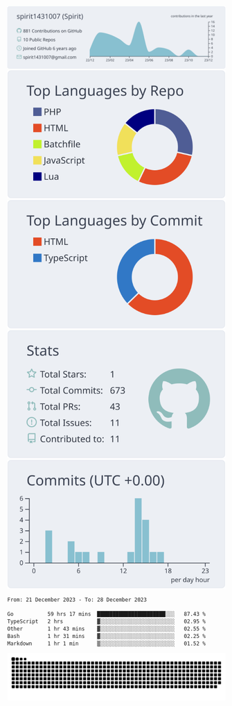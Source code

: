 [![](https://raw.githubusercontent.com/spirit1431007/spirit1431007/master/profile-summary-card-output/nord_bright/0-profile-details.svg)](https://git.io/spiritx)
[![](https://raw.githubusercontent.com/spirit1431007/spirit1431007/master/profile-summary-card-output/nord_bright/1-repos-per-language.svg)](https://git.io/spiritx) [![](https://raw.githubusercontent.com/spirit1431007/spirit1431007/master/profile-summary-card-output/nord_bright/2-most-commit-language.svg)](https://git.io/spiritx)
[![](https://raw.githubusercontent.com/spirit1431007/spirit1431007/master/profile-summary-card-output/nord_bright/3-stats.svg)](https://git.io/spiritx) [![](https://raw.githubusercontent.com/spirit1431007/spirit1431007/master/profile-summary-card-output/nord_bright/4-productive-time.svg)](https://git.io/spiritx)

<!--START_SECTION:waka-->

```txt
From: 21 December 2023 - To: 28 December 2023

Go           59 hrs 17 mins  ██████████████████████░░░   87.43 %
TypeScript   2 hrs           ▓░░░░░░░░░░░░░░░░░░░░░░░░   02.95 %
Other        1 hr 43 mins    ▓░░░░░░░░░░░░░░░░░░░░░░░░   02.55 %
Bash         1 hr 31 mins    ▓░░░░░░░░░░░░░░░░░░░░░░░░   02.25 %
Markdown     1 hr 1 min      ▒░░░░░░░░░░░░░░░░░░░░░░░░   01.52 %
```

<!--END_SECTION:waka-->

![contribution](https://github.com/spirit1431007/spirit1431007/blob/output/github-contribution-grid-snake.svg)
